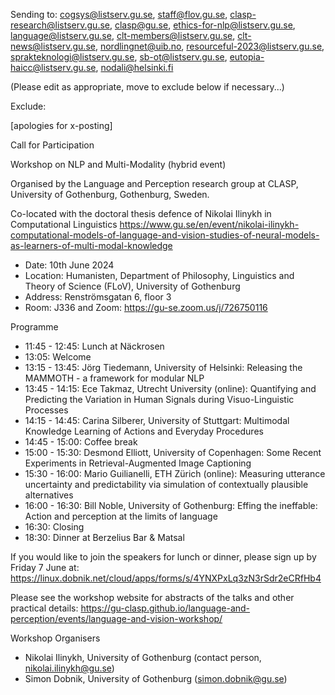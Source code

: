 Sending to: cogsys@listserv.gu.se, staff@flov.gu.se, clasp-research@listserv.gu.se, clasp@gu.se, ethics-for-nlp@listserv.gu.se, language@listserv.gu.se, clt-members@listserv.gu.se, clt-news@listserv.gu.se, nordlingnet@uib.no, resourceful-2023@listserv.gu.se, sprakteknologi@listserv.gu.se, sb-ot@listserv.gu.se, eutopia-haicc@listserv.gu.se, nodali@helsinki.fi

(Please edit as appropriate, move to exclude below if necessary...)

Exclude: 

\[apologies for x-posting\]

Call for Participation

Workshop on NLP and Multi-Modality (hybrid event)

Organised by the Language and Perception research group at CLASP, University of Gothenburg, Gothenburg, Sweden.

Co-located with the doctoral thesis defence of Nikolai Ilinykh in Computational Linguistics https://www.gu.se/en/event/nikolai-ilinykh-computational-models-of-language-and-vision-studies-of-neural-models-as-learners-of-multi-modal-knowledge 

  - Date: 10th June 2024
  - Location: Humanisten, Department of Philosophy, Linguistics and Theory of Science (FLoV), University of Gothenburg
  - Address: Renströmsgatan 6, floor 3
  - Room: J336 and Zoom: https://gu-se.zoom.us/j/726750116 

Programme

  - 11:45 - 12:45: Lunch at Näckrosen
  - 13:05: Welcome
  - 13:15 - 13:45: Jörg Tiedemann, University of Helsinki: Releasing the MAMMOTH - a framework for modular NLP
  - 13:45 - 14:15: Ece Takmaz, Utrecht University (online): Quantifying and Predicting the Variation in Human Signals during Visuo-Linguistic Processes
  - 14:15 - 14:45: Carina Silberer, University of Stuttgart: Multimodal Knowledge Learning of Actions and Everyday Procedures
  - 14:45 - 15:00: Coffee break
  - 15:00 - 15:30: Desmond Elliott, University of Copenhagen: Some Recent Experiments in Retrieval-Augmented Image Captioning
  - 15:30 - 16:00: Mario Guilianelli, ETH Zürich (online): Measuring utterance uncertainty and predictability via simulation of contextually plausible alternatives
  - 16:00 - 16:30: Bill Noble, University of Gothenburg: Effing the ineffable: Action and perception at the limits of language
  - 16:30: Closing
  - 18:30: Dinner at Berzelius Bar & Matsal

If you would like to join the speakers for lunch or dinner, please sign up by Friday 7 June at: https://linux.dobnik.net/cloud/apps/forms/s/4YNXPxLq3zN3rSdr2eCRfHb4 

Please see the workshop website for abstracts of the talks and other practical details: https://gu-clasp.github.io/language-and-perception/events/language-and-vision-workshop/ 

Workshop Organisers

  - Nikolai Ilinykh, University of Gothenburg (contact person, nikolai.ilinykh@gu.se)
  - Simon Dobnik, University of Gothenburg (simon.dobnik@gu.se)
